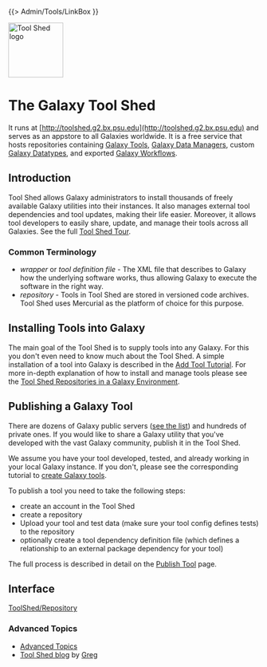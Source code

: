 {{> Admin/Tools/LinkBox }}
<div class='right'> <a href='/src/tool-shed/index.md'><img src="/src/images/logos/ToolShed.jpg" alt="Tool Shed logo" height="110px" /></a> 
</div>

# The Galaxy Tool Shed

It runs at [http://toolshed.g2.bx.psu.edu](http://toolshed.g2.bx.psu.edu) and serves as an appstore to all Galaxies worldwide. It is a free service that hosts repositories containing [Galaxy Tools](/src/admin/tools/index.md), [Galaxy Data Managers](/src/admin/tools/data-managers/index.md), custom [Galaxy Datatypes](/src/admin/datatypes/index.md), and exported [Galaxy Workflows](/src/learn/advanced-workflow/index.md).

## Introduction

Tool Shed allows Galaxy administrators to install thousands of freely available Galaxy utilities into their instances. It also manages external tool dependencies and tool updates, making their life easier. Moreover, it allows tool developers to easily share, update, and manage their tools across all Galaxies. See the full [Tool Shed Tour](/src/tool-shed/tour/index.md).

### Common Terminology

* *wrapper* or *tool definition file* - The XML file that describes to Galaxy how the underlying software works, thus allowing Galaxy to execute the software in the right way.
* *repository* - Tools in Tool Shed are stored in versioned code archives. Tool Shed uses Mercurial as the platform of choice for this purpose.

## Installing Tools into Galaxy

The main goal of the Tool Shed is to supply tools into any Galaxy. For this you don't even need to know much about the Tool Shed. A simple installation of a tool into Galaxy is described in the [Add Tool Tutorial](/src/admin/tools/add-tool-from-tool-shed-tutorial/index.md). For more in-depth explanation of how to install and manage tools please see the 
[Tool Shed Repositories in a Galaxy Environment](/src/installing-repositories/index.md).

## Publishing a Galaxy Tool

There are dozens of Galaxy public servers ([see the list](/src/public-galaxy-servers/index.md)) and hundreds of private ones. If you would like to share a Galaxy utility that you've developed with the vast Galaxy community, publish it in the Tool Shed.

We assume you have your tool developed, tested, and already working in your local Galaxy instance. If you don't, please see the corresponding tutorial to [create Galaxy tools](/src/admin/tools/add-tool-tutorial/index.md).

To publish a tool you need to take the following steps:
* create an account in the Tool Shed
* create a repository
* Upload your tool and test data (make sure your tool config defines tests) to the repository
* optionally create a tool dependency definition file (which defines a relationship to an external package dependency for your tool)

The full process is described in detail on the [Publish Tool](/src/tool-shed/publish-tool/index.md) page.

## Interface

[ToolShed/Repository](/src/tool-shed/repository/index.md)
### Advanced Topics

* [Advanced Topics](/src/tool-shed-advanced-topics/index.md)
* [Tool Shed blog](http://gregvonkuster.org) by [Greg](/src/greg_vonkuster/index.md)

